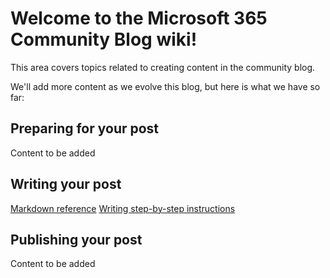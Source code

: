 # Welcome to the Microsoft 365 Community Blog wiki!

This area covers topics related to creating content in the community blog.

We'll add more content as we evolve this blog, but here is what we have so far:

## Preparing for your post
Content to be added

## Writing your post
[Markdown reference](Microsoft-365-Community-Blog-Markdown-reference)
[Writing step-by-step instructions](Writing-step-by-step-instructions)

## Publishing your post
Content to be added


